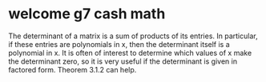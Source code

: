 # welcome g7 cash math

The determinant of a matrix is a sum of products of its entries. In particular, if these entries are polynomials in x, then the determinant itself is a polynomial in x. It is often of interest to determine which values of x make the determinant zero, so it is very useful if the determinant is given in factored form.
Theorem 3.1.2 can help.